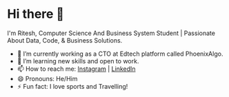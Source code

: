 # Hi there 👋
I'm Ritesh, Computer Science And Business System Student | Passionate About Data, Code, & Business Solutions.
- 🔭 I’m currently working as a CTO at Edtech platform called PhoenixAlgo.
- 🌱 I’m learning new skills and open to work.
- 📫 How to reach me: [Instagram](https://www.instagram.com/ritesh_rathod_official/) | [LinkedIn](https://www.linkedin.com/in/ritesh-rathod-34a5a3329/)
- 😄 Pronouns: He/Him
- ⚡ Fun fact: I love sports and Travelling!
